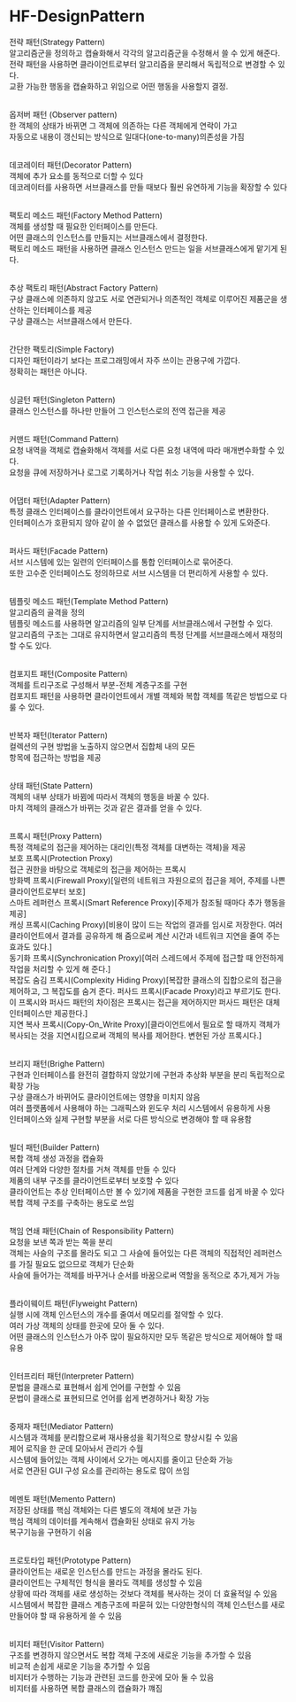 # HF-DesignPattern

전략 패턴(Strategy Pattern) <br/>
알고리즘군을 정의하고 캡슐화해서 각각의 알고리즘군을 수정해서 쓸 수 있게 해준다. <br/>
전략 패턴을 사용하면 클라이언트로부터 알고리즘을 분리해서 독립적으로 변경할 수 있다. <br/>
교환 가능한 행동을 캡슐화하고 위임으로 어떤 행동을 사용할지 결정. <br/><br/>

옵저버 패턴 (Observer pattern) <br/>
한 객체의 상태가 바뀌면 그 객체에 의존하는 다른 객체에게 연락이 가고 <br/>
자동으로 내용이 갱신되는 방식으로 일대다(one-to-many)의존성을 가짐 <br/><br/>

데코레이터 패턴(Decorator Pattern) <br/>
객체에 추가 요소를 동적으로 더할 수 있다 <br/>
데코레이터를 사용하면 서브클래스를 만들 때보다 훨씬 유연하게 기능을 확장할 수 있다<br/><br/>

팩토리 메소드 패턴(Factory Method Pattern)<br/>
객체를 생성할 때 필요한 인터페이스를 만든다.<br/>
어떤 클래스의 인스턴스를 만들지는 서브클래스에서 결정한다.<br/>
팩토리 메소드 패턴을 사용하면 클래스 인스턴스 만드는 일을 서브클래스에게 맡기게 된다.<br/><br/>

추상 팩토리 패턴(Abstract Factory Pattern)<br/>
구상 클래스에 의존하지 않고도 서로 연관되거나 의존적인 객체로 이루어진 제품군을 생산하는 인터페이스를 제공<br/>
구상 클래스는 서브클래스에서 만든다.<br/><br/>

간단한 팩토리(Simple Factory)<br/>
디자인 패턴이라기 보다는 프로그래밍에서 자주 쓰이는 관용구에 가깝다.<br/>
정확히는 패턴은 아니다.<br/><br/>

싱글턴 패턴(Singleton Pattern) <br/>
클래스 인스턴스를 하나만 만들어 그 인스턴스로의 전역 접근을 제공<br/><br/>

커맨드 패턴(Command Pattern)<br/>
요청 내역을 객체로 캡슐화해서 객체를 서로 다른 요청 내역에 따라 매개변수화할 수 있다.<br/>
요청을 큐에 저장하거나 로그로 기록하거나 작업 취소 기능을 사용할 수 있다.<br/><br/>

어댑터 패턴(Adapter Pattern)<br/>
특정 클래스 인터페이스를 클라이언트에서 요구하는 다른 인터페이스로 변환한다.<br/>
인터페이스가 호환되지 않아 같이 쓸 수 없었던 클래스를 사용할 수 있게 도와준다.<br/><br/>

퍼사드 패턴(Facade Pattern)<br/>
서브 시스템에 있는 일련의 인터페이스를 통합 인터페이스로 묶어준다.<br/>
또한 고수준 인터페이스도 정의하므로 서브 시스템을 더 편리하게 사용할 수 있다.<br/><br/>

템플릿 메소드 패턴(Template Method Pattern)<br/>
알고리즘의 골격을 정의<br/>
템플릿 메소드를 사용하면 알고리즘의 일부 단계를 서브클래스에서 구현할 수 있다.<br/>
알고리즘의 구조는 그대로 유지하면서 알고리즘의 특정 단계를 서브클래스에서 재정의할 수도 있다.<br/><br/>

컴포지트 패턴(Composite Pattern)<br/>
객체를 트리구조로 구성해서 부분-전체 계층구조를 구현<br/>
컴포지트 패턴을 사용하면 클라이언트에서 개별 객체와 복합 객체를 똑같은 방법으로 다룰 수 있다.<br/><br/>

반복자 패턴(Iterator Pattern)<br/>
컬렉션의 구현 방법을 노출하지 않으면서 집합체 내의 모든<br/>
항목에 접근하는 방법을 제공<br/><br/>

상태 패턴(State Pattern)<br/>
객체의 내부 상태가 바뀜에 따라서 객체의 행동을 바꿀 수 있다.<br/>
마치 객체의 클래스가 바뀌는 것과 같은 결과를 얻을 수 있다.<br/><br/>

프록시 패턴(Proxy Pattern)<br/>
특정 객체로의 접근을 제어하는 대리인(특정 객체를 대변하는 객체)을 제공<br/>
보호 프록시(Protection Proxy)<br/>
접근 권한을 바탕으로 객체로의 접근을 제어하는 프록시<br/>
방화벽 프록시(Firewall Proxy)[일련의 네트워크 자원으로의 접근을 제어, 주제를 나쁜 클라이언트로부터 보호]<br/>
스마트 레퍼런스 프록시(Smart Reference Proxy)[주제가 참조될 때마다 추가 행동을 제공]<br/>
캐싱 프록시(Caching Proxy)[비용이 많이 드는 작업의 결과를 임시로 저장한다. 여러 클라이언트에서 결과를 공유하게 해 줌으로써 계산 시간과 네트워크 지연을 줄여 주는 효과도 있다.]<br/>
동기화 프록시(Synchronication Proxy)[여러 스레드에서 주제에 접근할 때 안전하게 작업을 처리할 수 있게 해 준다.]<br/>
복잡도 숨김 프록시(Complexity Hiding Proxy)[복잡한 클래스의 집합으로의 접근을 제어하고, 그 복잡도를 숨겨 준다. 퍼사드 프록시(Facade Proxy)라고 부르기도 한다.<br/>
이 프록시와 퍼사드 패턴의 차이점은 프록시는 접근을 제어하지만 퍼사드 패턴은 대체 인터페이스만 제공한다.]<br/>
지연 복사 프록시(Copy-On_Write Proxy)[클라이언트에서 필요로 할 때까지 객체가 복사되는 것을 지연시킴으로써 객체의 복사를 제어한다. 변현된 가상 프록시다.]<br/><br/>

브리지 패턴(Brighe Pattern)<br/>
구현과 인터페이스를 완전히 결합하지 않았기에 구현과 추상화 부분을 분리 독립적으로 확장 가능<br/>
구상 클래스가 바뀌어도 클라이언트에는 영향을 미치지 않음 <br/>
여러 플랫폼에서 사용해야 하는 그래픽스와 윈도우 처리 시스템에서 유용하게 사용<br/>
인터페이스와 실제 구현할 부분을 서로 다른 방식으로 변경해야 할 때 유용함<br/><br/>

빌더 패턴(Builder Pattern)<br/>
복합 객체 생성 과정을 캡슐화<br/>
여러 단계와 다양한 절차를 거쳐 객체를 만들 수 있다<br/>
제품의 내부 구조를 클라이언트로부터 보호할 수 있다<br/>
클라이언트는 추상 인터페이스만 볼 수 있기에 제품을 구현한 코드를 쉽게 바꿀 수 있다 <br/>
복합 객체 구조를 구축하는 용도로 쓰임<br/><br/>

책임 연쇄 패턴(Chain of Responsibility Pattern)<br/>
요청을 보낸 쪽과 받는 쪽을 분리<br/>
객체는 사슬의 구조를 몰라도 되고 그 사슬에 들어있는 다른 객체의 직접적인 레퍼런스를 가질 필요도 없으므로 객체가 단순화<br/>
사슬에 들어가는 객체를 바꾸거나 순서를 바꿈으로써 역할을 동적으로 추가,제거 가능<br/><br/>

플라이웨이트 패턴(Flyweight Pattern)<br/>
실행 시에 객체 인스턴스의 개수를 줄여서 메모리를 절약할 수 있다.<br/>
여러 가상 객체의 상태를 한곳에 모아 둘 수 있다.<br/>
어떤 클래스의 인스턴스가 아주 많이 필요하지만 모두 똑같은 방식으로 제어해야 할 때 유용<br/><br/>

인터프리터 패턴(Interpreter Pattern)<br/>
문법을 클래스로 표현해서 쉽게 언어를 구현할 수 있음<br/>
문법이 클래스로 표현되므로 언어를 쉽게 변경하거나 확장 가능<br/><br/>

중재자 패턴(Mediator Pattern)<br/>
시스템과 객체를 분리함으로써 재사용성을 획기적으로 향상시킬 수 있음<br/>
제어 로직을 한 군데 모아놔서 관리가 수월<br/>
시스템에 들어있는 객체 사이에서 오가는 메시지를 줄이고 단순화 가능<br/>
서로 연관된 GUI 구성 요소를 관리하는 용도로 많이 쓰임<br/><br/>

메멘토 패턴(Memento Pattern)<br/>
저장된 상태를 핵심 객체와는 다른 별도의 객체에 보관 가능<br/>
핵심 객체의 데이터를 계속해서 캡슐화된 상태로 유지 가능<br/>
복구기능을 구현하기 쉬움<br/><br/>

프로토타입 패턴(Prototype Pattern)<br/>
클라이언트는 새로운 인스턴스를 만드는 과정을 몰라도 된다.<br/>
클라이언트는 구체적인 형식을 몰라도 객체를 생성할 수 있음<br/>
상황에 따라 객체를 새로 생성하는 것보다 객체를 복사하는 것이 더 효율적일 수 있음<br/>
시스템에서 복잡한 클래스 계층구조에 파묻혀 있는 다양한형식의 객체 인스턴스를 새로 만들어야 할 때 유용하게 쓸 수 있음<br/><br/>

비지터 패턴(Visitor Pattern)<br/>
구조를 변경하지 않으면서도 복합 객체 구조에 새로운 기능을 추가할 수 있음<br/>
비교적 손쉽게 새로운 기능을 추가할 수 있음<br/>
비지터가 수행하는 기능과 관련된 코드를 한곳에 모아 둘 수 있음<br/>
비지터를 사용하면 복합 클래스의 캡슐화가 꺠짐<br/><br/>





